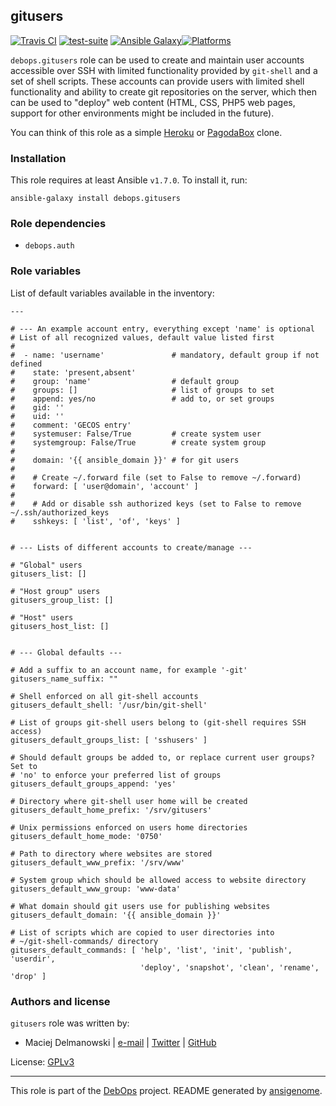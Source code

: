 ## gitusers

[![Travis CI](https://secure.travis-ci.org/debops/ansible-gitusers.png)](http://travis-ci.org/debops/ansible-gitusers) [![test-suite](http://img.shields.io/badge/test--suite-ansible--gitusers-blue.svg)](https://github.com/debops/test-suite/tree/master/ansible-gitusers/) [![Ansible Galaxy](http://img.shields.io/badge/galaxy-debops.gitusers-660198.svg)](https://galaxy.ansible.com/list#/roles/1569)[![Platforms](http://img.shields.io/badge/platforms-debian%20|%20ubuntu-lightgrey.svg)](#)

`debops.gitusers` role can be used to create and maintain user accounts
accessible over SSH with limited functionality provided by `git-shell` and
a set of shell scripts. These accounts can provide users with limited shell
functionality and ability to create git repositories on the server, which
then can be used to "deploy" web content (HTML, CSS, PHP5 web pages,
support for other environments might be included in the future).

You can think of this role as a simple [Heroku](https://www.heroku.com/) or
[PagodaBox](https://pagodabox.com/) clone.


### Installation

This role requires at least Ansible `v1.7.0`. To install it, run:

    ansible-galaxy install debops.gitusers



### Role dependencies

- `debops.auth`



### Role variables

List of default variables available in the inventory:

    ---
    
    # --- An example account entry, everything except 'name' is optional
    # List of all recognized values, default value listed first
    #
    #  - name: 'username'               # mandatory, default group if not defined
    #    state: 'present,absent'
    #    group: 'name'                  # default group
    #    groups: []                     # list of groups to set
    #    append: yes/no                 # add to, or set groups
    #    gid: ''
    #    uid: ''
    #    comment: 'GECOS entry'
    #    systemuser: False/True         # create system user
    #    systemgroup: False/True        # create system group
    #
    #    domain: '{{ ansible_domain }}' # for git users
    #
    #    # Create ~/.forward file (set to False to remove ~/.forward)
    #    forward: [ 'user@domain', 'account' ]
    #
    #    # Add or disable ssh authorized keys (set to False to remove ~/.ssh/authorized_keys
    #    sshkeys: [ 'list', 'of', 'keys' ]
    
    
    # --- Lists of different accounts to create/manage ---
    
    # "Global" users
    gitusers_list: []
    
    # "Host group" users
    gitusers_group_list: []
    
    # "Host" users
    gitusers_host_list: []
    
    
    # --- Global defaults ---
    
    # Add a suffix to an account name, for example '-git'
    gitusers_name_suffix: ""
    
    # Shell enforced on all git-shell accounts
    gitusers_default_shell: '/usr/bin/git-shell'
    
    # List of groups git-shell users belong to (git-shell requires SSH access)
    gitusers_default_groups_list: [ 'sshusers' ]
    
    # Should default groups be added to, or replace current user groups? Set to
    # 'no' to enforce your preferred list of groups
    gitusers_default_groups_append: 'yes'
    
    # Directory where git-shell user home will be created
    gitusers_default_home_prefix: '/srv/gitusers'
    
    # Unix permissions enforced on users home directories
    gitusers_default_home_mode: '0750'
    
    # Path to directory where websites are stored
    gitusers_default_www_prefix: '/srv/www'
    
    # System group which should be allowed access to website directory
    gitusers_default_www_group: 'www-data'
    
    # What domain should git users use for publishing websites
    gitusers_default_domain: '{{ ansible_domain }}'
    
    # List of scripts which are copied to user directories into
    # ~/git-shell-commands/ directory
    gitusers_default_commands: [ 'help', 'list', 'init', 'publish', 'userdir',
                                 'deploy', 'snapshot', 'clean', 'rename', 'drop' ]




### Authors and license

`gitusers` role was written by:

- Maciej Delmanowski | [e-mail](mailto:drybjed@gmail.com) | [Twitter](https://twitter.com/drybjed) | [GitHub](https://github.com/drybjed)

License: [GPLv3](https://tldrlegal.com/license/gnu-general-public-license-v3-(gpl-3))

***

This role is part of the [DebOps](http://debops.org/) project. README generated by [ansigenome](https://github.com/nickjj/ansigenome/).
